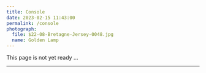 ```yaml
---
title: Console
date: 2023-02-15 11:43:00
permalink: /console
photograph:
  file: $22-08-Bretagne-Jersey-0048.jpg
  name: Golden Lamp
---
```


This page is not yet ready ...

---
